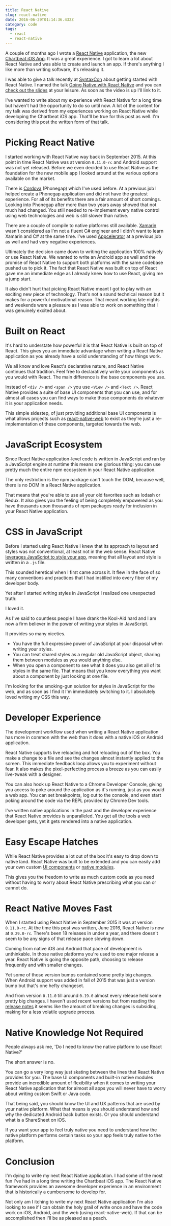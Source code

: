 ```yaml
---
title: React Native
slug: react-native
date: 2016-06-29T01:14:36.432Z
category: code
tags:
  - react
  - react-native
---
```


A couple of months ago I wrote a [React Native](http://facebook.github.io/react-native/) application, the new [Chartbeat iOS App](http://blog.chartbeat.com/2016/04/07/say-hello-to-the-all-new-chartbeat-ios-app/). It was a great experience. I got to learn a lot about React Native and was able to create and launch an app. If there's anything I like more than writing software, it's releasing it.

I was able to give a talk recently at [SyntaxCon](https://2016.syntaxcon.com/) about getting started with React Native. I named the talk [Going Native with React Native](https://2016.syntaxcon.com/session/going-mobile-with-react-native/) and you can [check out the slides](https://speakerdeck.com/hswolff/going-native-with-react-native) at your leisure. As soon as the video is up I'll link to it.

I've wanted to write about my experience with React Native for a long time but haven't had the opportunity to do so until now. A lot of the content for my talk was derived from my experiences working on React Native while developing the Chartbeat iOS app. That'll be true for this post as well. I'm considering this post the written form of that talk.

# Picking React Native

I started working with React Native way back in September 2015. At this point in time React Native was at version `0.11.0-rc` and Android support was not yet released. Before we even decided to use React Native as the foundation for the new mobile app I looked around at the various options available on the market.

There is [Cordova](https://cordova.apache.org/) (Phonegap) which I've used before. At a previous job I helped create a Phonegap application and did not have the greatest experience. For all of its benefits there are a fair amount of short comings. Looking into Phonegap after more than two years away showed that not much had changed. You still needed to re-implement every native control using web technologies and web is still slower than native.

There are a couple of compile to native platforms still available. [Xamarin](https://www.xamarin.com/) wasn't considered as I'm not a fluent C# engineer and I didn't want to learn Xamarin and C# at the same time. I've used [Appcelerator](http://www.appcelerator.com/) at a previous job as well and had very negative experiences.

Ultimately the decision came down to writing the application 100% natively or use React Native. We wanted to write an Android app as well and the promise of React Native to support both platforms with the same codebase pushed us to pick it. The fact that React Native was built on top of React gave me an immediate edge as I already knew how to use React, giving me a jump start.

It also didn't hurt that picking React Native meant I got to play with an exciting new piece of technology. That's not a sound technical reason but it makes for a powerful motivational reason. That meant working late nights and weekends were a pleasure as I was able to work on something that I was genuinely excited about.

# Built on React

It's hard to understate how powerful it is that React Native is built on top of React. This gives you an immediate advantage when writing a React Native application as you already have a solid understanding of how things work.

We all know and love React's declarative nature, and React Native continues that tradition. Feel free to declaratively write your components as you would with React. The main difference is the base components you use.

Instead of `<div />` and `<span />` you use `<View />` and `<Text />`. React Native provides a suite of base UI components that you can use, and for almost all cases you can find ways to make those components do whatever it is your application needs.

This simple sidestep, of just providing additional base UI components is what allows projects such as [react-native-web](https://github.com/necolas/react-native-web) to exist as they're just a re-implementation of these components, targeted towards the web.

# JavaScript Ecosystem

Since React Native application-level code is written in JavaScript and ran by a JavaScript engine at runtime this means one glorious thing: you can use pretty much the entire npm ecosystem in your React Native application.

The only restriction is the npm package can't touch the DOM, because well, there is no DOM in a React Native application.

That means that you're able to use all your old favorites such as lodash or Redux. It also gives you the feeling of being completely empowered as you have thousands upon thousands of npm packages ready for inclusion in your React Native application.

# CSS in JavaScript

Before I started using React Native I knew that its approach to layout and styles was not conventional, at least not in the web sense. React Native [leverages JavaScript to style your app](http://facebook.github.io/react-native/docs/style.html), meaning that all layout and style is written in a `.js` file.

This sounded heretical when I first came across it. It flew in the face of so many conventions and practices that I had instilled into every fiber of my developer body.

Yet after I started writing styles in JavaScript I realized one unexpected truth:

I loved it.

As I've said to countless people I have drank the Kool-Aid hard and I am now a firm believer in the power of writing your styles in JavaScript.

It provides so many niceties.

- You have the full expressive power of JavaScript at your disposal when writing your styles.
- You can treat shared styles as a regular old JavaScript object, sharing them between modules as you would anything else.
- When you open a component to see what it does you also get all of its styles in the same file. That means that you know everything you want about a component by just looking at one file.

I'm looking for the smoking-gun solution for styles in JavaScript for the web, and as soon as I find it I'm immediately switching to it. I absolutely loved writing my CSS this way.

# Developer Experience

The development workflow used when writing a React Native application has more in common with the web than it does with a native iOS or Android application.

React Native supports live reloading and hot reloading out of the box. You make a change to a file and see the changes almost instantly applied to the screen. This immediate feedback loop allows you to experiment without fear. It also makes the pixel-perfecting process a breeze as you can easily live-tweak with a designer.

You can also hook up React Native to a Chrome Developer Console, giving you access to poke around the application as it's running, just as you would a web app. You can set breakpoints, log out to the console, and even start poking around the code via the REPL provided by Chrome Dev tools.

I've written native applications in the past and the developer experience that React Native provides is unparalleled. You get all the tools a web developer gets, yet it gets rendered into a native application.

# Easy Escape Hatches

While React Native provides a lot out of the box it's easy to drop down to native land. React Native was built to be extended and you can easily add your own custom [UI components](http://facebook.github.io/react-native/docs/native-components-ios.html) or [native modules](http://facebook.github.io/react-native/docs/native-modules-ios.html).

This gives you the freedom to write as much custom code as you need without having to worry about React Native prescribing what you can or cannot do.

# React Native Moves Fast

When I started using React Native in September 2015 it was at version `0.11.0-rc`. At the time this post was written, June 2016, React Native is now at `0.29.0-rc`. There's been 18 releases in under a year, and there doesn't seem to be any signs of that release pace slowing down.

Coming from native iOS and Android that pace of development is unthinkable. In those native platforms you're used to one major release a year. React Native is going the opposite path, choosing to release frequently and with smaller changes.

Yet some of those version bumps contained some pretty big changes. When Android support was added in fall of 2015 that was just a version bump but that's one hefty changeset.

And from version `0.11.0` till around `0.19.0` almost every release held some pretty big changes. I haven't used recent versions but from reading the [release notes](https://github.com/facebook/react-native/releases) it seems like the amount of breaking changes is subsiding, making for a less volatile upgrade process.

# Native Knowledge Not Required

People always ask me, 'Do I need to know the native platform to use React Native?'

The short answer is no.

You can go a very long way just skating between the lines that React Native provides for you. The base UI components and built-in native modules provide an incredible amount of flexibility when it comes to writing your React Native application that for almost all apps you will never have to worry about writing custom Swift or Java code.

That being said, you should know the UI and UX patterns that are used by your native platform. What that means is you should understand how and why the dedicated Android back button exists. Or you should understand what is a ShareSheet on iOS.

If you want your app to feel truly native you need to understand how the native platform performs certain tasks so your app feels truly native to the platform.

# Conclusion

I'm dying to write my next React Native application. I had some of the most fun I've had in a long time writing the Chartbeat iOS app. The React Native framework provides an awesome developer experience in an environment that is historically a cumbersome to develop for.

Not only am I itching to write my next React Native application I'm also looking to see if I can obtain the holy grail of write once and have the code work on iOS, Android, and the web (using react-native-web). If that can be accomplished then I'll be as pleased as a peach.
